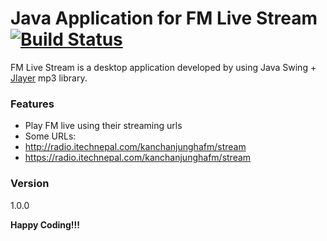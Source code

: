 # Java Application for FM Live Stream [![Build Status](https://travis-ci.org/projects-developerbhuwan/java-app-fm-radio-live-stream.svg?branch=master)](https://travis-ci.org/projects-developerbhuwan/java-app-fm-radio-live-stream)
FM Live Stream is a desktop application developed by using Java Swing + [Jlayer](http://www.javazoom.net/javalayer/javalayer.html) mp3 library.

### Features
  - Play FM live using their streaming urls 
  - Some URLs:
  - http://radio.itechnepal.com/kanchanjunghafm/stream                       
  - https://radio.itechnepal.com/kanchanjunghafm/stream

### Version
1.0.0

**Happy Coding!!!**
